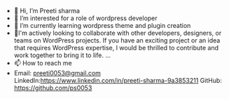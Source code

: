 - 👋 Hi, I’m Preeti sharma
- 👀 I’m interested for a role of wordpress developer
- 🌱 I’m currently learning wordpress theme and plugin creation
- 💞️I'm actively looking to collaborate with other developers, designers, or teams on WordPress projects. If you have an exciting project or an idea that requires WordPress expertise, I would be thrilled to contribute and work together to bring it to life. ...
- 📫 How to reach me 
- Email: preeti0053@gmail.com
LinkedIn:https://www.linkedin.com/in/preeti-sharma-9a3853211
GitHub: https://github.com/ps0053

<!---
ps0053/ps0053 is a ✨ special ✨ repository because its `README.md` (this file) appears on your GitHub profile.
You can click the Preview link to take a look at your changes.
--->

